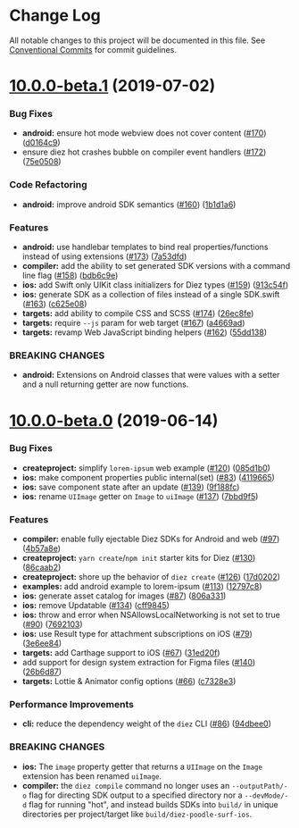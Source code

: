 # Change Log

All notable changes to this project will be documented in this file.
See [Conventional Commits](https://conventionalcommits.org) for commit guidelines.

# [10.0.0-beta.1](https://github.com/diez/diez/compare/v10.0.0-beta.0...v10.0.0-beta.1) (2019-07-02)


### Bug Fixes

* **android:** ensure hot mode webview does not cover content ([#170](https://github.com/diez/diez/issues/170)) ([d0164c9](https://github.com/diez/diez/commit/d0164c9))
* ensure diez hot crashes bubble on compiler event handlers ([#172](https://github.com/diez/diez/issues/172)) ([75e0508](https://github.com/diez/diez/commit/75e0508))


### Code Refactoring

* **android:** improve android SDK semantics ([#160](https://github.com/diez/diez/issues/160)) ([1b1d1a6](https://github.com/diez/diez/commit/1b1d1a6))


### Features

* **android:** use handlebar templates to bind real properties/functions instead of using extensions ([#173](https://github.com/diez/diez/issues/173)) ([7a53dfd](https://github.com/diez/diez/commit/7a53dfd))
* **compiler:** add the ability to set generated SDK versions with a command line flag ([#158](https://github.com/diez/diez/issues/158)) ([bdb6c9e](https://github.com/diez/diez/commit/bdb6c9e))
* **ios:** add Swift only UIKit class initializers for Diez types ([#159](https://github.com/diez/diez/issues/159)) ([913c54f](https://github.com/diez/diez/commit/913c54f))
* **ios:** generate SDK as a collection of files instead of a single SDK.swift ([#163](https://github.com/diez/diez/issues/163)) ([c625e08](https://github.com/diez/diez/commit/c625e08))
* **targets:** add ability to compile CSS and SCSS ([#174](https://github.com/diez/diez/issues/174)) ([26ec8fe](https://github.com/diez/diez/commit/26ec8fe))
* **targets:** require `--js` param for web target ([#167](https://github.com/diez/diez/issues/167)) ([a4669ad](https://github.com/diez/diez/commit/a4669ad))
* **targets:** revamp Web JavaScript binding helpers ([#162](https://github.com/diez/diez/issues/162)) ([55dd138](https://github.com/diez/diez/commit/55dd138))


### BREAKING CHANGES

* **android:** Extensions on Android classes that were values with a setter and a null returning getter are now functions.





# [10.0.0-beta.0](https://github.com/diez/diez/compare/v10.0.0-alpha.0...v10.0.0-beta.0) (2019-06-14)


### Bug Fixes

* **createproject:** simplify `lorem-ipsum` web example ([#120](https://github.com/diez/diez/issues/120)) ([085d1b0](https://github.com/diez/diez/commit/085d1b0))
* **ios:** make component properties public internal(set) ([#83](https://github.com/diez/diez/issues/83)) ([4119665](https://github.com/diez/diez/commit/4119665))
* **ios:** save component state after an update ([#139](https://github.com/diez/diez/issues/139)) ([9f188fc](https://github.com/diez/diez/commit/9f188fc))
* **ios:** rename `UIImage` getter on `Image` to `uiImage` ([#137](https://github.com/diez/diez/issues/137)) ([7bbd9f5](https://github.com/diez/diez/commit/7bbd9f5))


### Features

* **compiler:** enable fully ejectable Diez SDKs for Android and web ([#97](https://github.com/diez/diez/issues/97)) ([4b57a8e](https://github.com/diez/diez/commit/4b57a8e))
* **createproject:** `yarn create`/`npm init` starter kits for Diez ([#130](https://github.com/diez/diez/issues/130)) ([86caab2](https://github.com/diez/diez/commit/86caab2))
* **createproject:** shore up the behavior of `diez create` ([#126](https://github.com/diez/diez/issues/126)) ([17d0202](https://github.com/diez/diez/commit/17d0202))
* **examples:** add android example to lorem-ipsum ([#113](https://github.com/diez/diez/issues/113)) ([12797c8](https://github.com/diez/diez/commit/12797c8))
* **ios:** generate asset catalog for images ([#87](https://github.com/diez/diez/issues/87)) ([806a331](https://github.com/diez/diez/commit/806a331))
* **ios:** remove Updatable ([#134](https://github.com/diez/diez/issues/134)) ([cff9845](https://github.com/diez/diez/commit/cff9845))
* **ios:** throw and error when NSAllowsLocalNetworking is not set to true ([#90](https://github.com/diez/diez/issues/90)) ([7692103](https://github.com/diez/diez/commit/7692103))
* **ios:** use Result type for attachment subscriptions on iOS ([#79](https://github.com/diez/diez/issues/79)) ([3e6ee84](https://github.com/diez/diez/commit/3e6ee84))
* **targets:** add Carthage support to iOS ([#67](https://github.com/diez/diez/issues/67)) ([31ed20f](https://github.com/diez/diez/commit/31ed20f))
* add support for design system extraction for Figma files ([#140](https://github.com/diez/diez/issues/140)) ([26b6d87](https://github.com/diez/diez/commit/26b6d87))
* **targets:** Lottie & Animator config options ([#66](https://github.com/diez/diez/issues/66)) ([c7328e3](https://github.com/diez/diez/commit/c7328e3))


### Performance Improvements

* **cli:** reduce the dependency weight of the `diez` CLI ([#86](https://github.com/diez/diez/issues/86)) ([94dbee0](https://github.com/diez/diez/commit/94dbee0))


### BREAKING CHANGES

* **ios:** The `image` property getter that returns a `UIImage` on the `Image` extension has been renamed `uiImage`.
* **compiler:** the `diez compile` command no longer uses an `--outputPath/-o` flag for directing SDK output to a specified directory nor a `--devMode/-d` flag for running "hot", and instead builds SDKs into `build/` in unique directories per project/target like `build/diez-poodle-surf-ios`.

